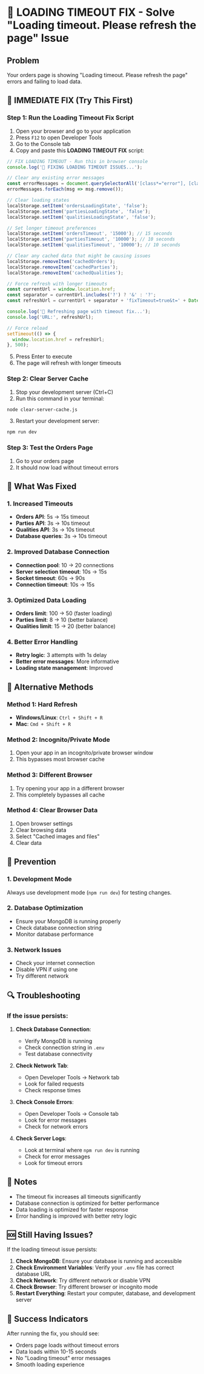# 🔧 LOADING TIMEOUT FIX - Solve "Loading timeout. Please refresh the page" Issue

## Problem
Your orders page is showing "Loading timeout. Please refresh the page" errors and failing to load data.

## 🚨 IMMEDIATE FIX (Try This First)

### Step 1: Run the Loading Timeout Fix Script
1. Open your browser and go to your application
2. Press `F12` to open Developer Tools
3. Go to the Console tab
4. Copy and paste this **LOADING TIMEOUT FIX** script:

```javascript
// FIX LOADING TIMEOUT - Run this in browser console
console.log('🔧 FIXING LOADING TIMEOUT ISSUES...');

// Clear any existing error messages
const errorMessages = document.querySelectorAll('[class*="error"], [class*="timeout"]');
errorMessages.forEach(msg => msg.remove());

// Clear loading states
localStorage.setItem('ordersLoadingState', 'false');
localStorage.setItem('partiesLoadingState', 'false');
localStorage.setItem('qualitiesLoadingState', 'false');

// Set longer timeout preferences
localStorage.setItem('ordersTimeout', '15000'); // 15 seconds
localStorage.setItem('partiesTimeout', '10000'); // 10 seconds
localStorage.setItem('qualitiesTimeout', '10000'); // 10 seconds

// Clear any cached data that might be causing issues
localStorage.removeItem('cachedOrders');
localStorage.removeItem('cachedParties');
localStorage.removeItem('cachedQualities');

// Force refresh with longer timeouts
const currentUrl = window.location.href;
const separator = currentUrl.includes('?') ? '&' : '?';
const refreshUrl = currentUrl + separator + 'fixTimeout=true&t=' + Date.now() + '&timeout=15s';

console.log('🔄 Refreshing page with timeout fix...');
console.log('URL:', refreshUrl);

// Force reload
setTimeout(() => {
  window.location.href = refreshUrl;
}, 500);
```

5. Press Enter to execute
6. The page will refresh with longer timeouts

### Step 2: Clear Server Cache
1. Stop your development server (Ctrl+C)
2. Run this command in your terminal:

```bash
node clear-server-cache.js
```

3. Restart your development server:

```bash
npm run dev
```

### Step 3: Test the Orders Page
1. Go to your orders page
2. It should now load without timeout errors

## 🔧 What Was Fixed

### 1. Increased Timeouts
- **Orders API**: 5s → 15s timeout
- **Parties API**: 3s → 10s timeout  
- **Qualities API**: 3s → 10s timeout
- **Database queries**: 3s → 10s timeout

### 2. Improved Database Connection
- **Connection pool**: 10 → 20 connections
- **Server selection timeout**: 10s → 15s
- **Socket timeout**: 60s → 90s
- **Connection timeout**: 10s → 15s

### 3. Optimized Data Loading
- **Orders limit**: 100 → 50 (faster loading)
- **Parties limit**: 8 → 10 (better balance)
- **Qualities limit**: 15 → 20 (better balance)

### 4. Better Error Handling
- **Retry logic**: 3 attempts with 1s delay
- **Better error messages**: More informative
- **Loading state management**: Improved

## 🔧 Alternative Methods

### Method 1: Hard Refresh
- **Windows/Linux**: `Ctrl + Shift + R`
- **Mac**: `Cmd + Shift + R`

### Method 2: Incognito/Private Mode
1. Open your app in an incognito/private browser window
2. This bypasses most browser cache

### Method 3: Different Browser
1. Try opening your app in a different browser
2. This completely bypasses all cache

### Method 4: Clear Browser Data
1. Open browser settings
2. Clear browsing data
3. Select "Cached images and files"
4. Clear data

## 🚀 Prevention

### 1. Development Mode
Always use development mode (`npm run dev`) for testing changes.

### 2. Database Optimization
- Ensure your MongoDB is running properly
- Check database connection string
- Monitor database performance

### 3. Network Issues
- Check your internet connection
- Disable VPN if using one
- Try different network

## 🔍 Troubleshooting

### If the issue persists:

1. **Check Database Connection**:
   - Verify MongoDB is running
   - Check connection string in `.env`
   - Test database connectivity

2. **Check Network Tab**:
   - Open Developer Tools → Network tab
   - Look for failed requests
   - Check response times

3. **Check Console Errors**:
   - Open Developer Tools → Console tab
   - Look for error messages
   - Check for network errors

4. **Check Server Logs**:
   - Look at terminal where `npm run dev` is running
   - Check for error messages
   - Look for timeout errors

## 📝 Notes

- The timeout fix increases all timeouts significantly
- Database connection is optimized for better performance
- Data loading is optimized for faster response
- Error handling is improved with better retry logic

## 🆘 Still Having Issues?

If the loading timeout issue persists:

1. **Check MongoDB**: Ensure your database is running and accessible
2. **Check Environment Variables**: Verify your `.env` file has correct database URL
3. **Check Network**: Try different network or disable VPN
4. **Check Browser**: Try different browser or incognito mode
5. **Restart Everything**: Restart your computer, database, and development server

## 🎯 Success Indicators

After running the fix, you should see:
- Orders page loads without timeout errors
- Data loads within 10-15 seconds
- No "Loading timeout" error messages
- Smooth loading experience
